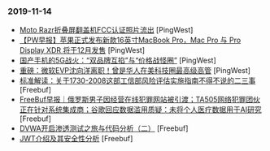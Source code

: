 ### 2019-11-14

* [Moto Razr折叠屏翻盖机FCC认证照片流出](https://www.pingwest.com/w/197695) [PingWest]
* [【PW早报】苹果正式发布新款16英寸MacBook Pro，Mac Pro 与 Pro Display XDR 将于12月发售](https://www.pingwest.com/w/197675) [PingWest]
* [国产手机的5G战火：“双品牌互掐”与“价格战怪圈”](https://www.pingwest.com/a/196435) [PingWest]
* [重磅：微软EVP沈向洋离职！曾是华人在美科技圈最高级高管](https://www.pingwest.com/a/197692) [PingWest]
* [标准解读：关于1730-2008这部工信部风险评估实施指南不得不说的二三事](https://www.freebuf.com/articles/security-management/215749.html) [Freebuf]
* [FreeBuf早报｜俄罗斯男子因经营在线犯罪网站被引渡；TA505网络犯罪团伙正在针对系统集成商；谷歌回应数据滥用质疑：未将个人医疗数据用于AI研究](https://www.freebuf.com/news/219951.html) [Freebuf]
* [DVWA开启渗透测试之旅与代码分析（二）](https://www.freebuf.com/articles/web/218170.html) [Freebuf]
* [JWT介绍及其安全性分析](https://www.freebuf.com/vuls/219056.html) [Freebuf]
